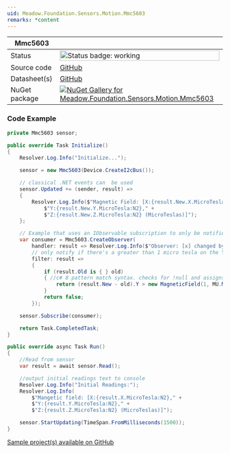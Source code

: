 ```yaml
---
uid: Meadow.Foundation.Sensors.Motion.Mmc5603
remarks: *content
---
```


| Mmc5603 | |
|--------|--------|
| Status | <img src="https://img.shields.io/badge/Working-brightgreen" style="width: auto; height: -webkit-fill-available;" alt="Status badge: working" /> |
| Source code | [GitHub](https://github.com/WildernessLabs/Meadow.Foundation/tree/main/Source/Meadow.Foundation.Peripherals/Sensors.Motion.Mmc5603) |
| Datasheet(s) | [GitHub](https://github.com/WildernessLabs/Meadow.Foundation/tree/main/Source/Meadow.Foundation.Peripherals/Sensors.Motion.Mmc5603/Datasheet) |
| NuGet package | <a href="https://www.nuget.org/packages/Meadow.Foundation.Sensors.Motion.Mmc5603/" target="_blank"><img src="https://img.shields.io/nuget/v/Meadow.Foundation.Sensors.Motion.Mmc5603.svg?label=Meadow.Foundation.Sensors.Motion.Mmc5603" alt="NuGet Gallery for Meadow.Foundation.Sensors.Motion.Mmc5603" /></a> |
### Code Example

```csharp
private Mmc5603 sensor;

public override Task Initialize()
{
    Resolver.Log.Info("Initialize...");

    sensor = new Mmc5603(Device.CreateI2cBus());

    // classical .NET events can  be used
    sensor.Updated += (sender, result) =>
    {
        Resolver.Log.Info($"Magnetic Field: [X:{result.New.X.MicroTesla:N2}," +
            $"Y:{result.New.Y.MicroTesla:N2}," +
            $"Z:{result.New.Z.MicroTesla:N2} (MicroTeslas)]");
    };

    // Example that uses an IObservable subscription to only be notified when the filter is satisfied
    var consumer = Mmc5603.CreateObserver(
        handler: result => Resolver.Log.Info($"Observer: [x] changed by threshold; new [x]: X:{result.New.X.MicroTesla:N2}, old: X:{result.Old?.X.MicroTesla:N2}"),
        // only notify if there's a greater than 1 micro tesla on the Y axis
        filter: result =>
        {
            if (result.Old is { } old)
            { //c# 8 pattern match syntax. checks for !null and assigns var
                return (result.New - old).Y > new MagneticField(1, MU.MicroTesla);
            }
            return false;
        });

    sensor.Subscribe(consumer);

    return Task.CompletedTask;
}

public override async Task Run()
{
    //Read from sensor
    var result = await sensor.Read();

    //output initial readings text to console
    Resolver.Log.Info("Initial Readings:");
    Resolver.Log.Info(
        $"Mangetic field: [X:{result.X.MicroTesla:N2}," +
        $"Y:{result.Y.MicroTesla:N2}," +
        $"Z:{result.Z.MicroTesla:N2} (MicroTeslas)]");

    sensor.StartUpdating(TimeSpan.FromMilliseconds(1500));
}

```

[Sample project(s) available on GitHub](https://github.com/WildernessLabs/Meadow.Foundation/tree/main/Source/Meadow.Foundation.Peripherals/Sensors.Motion.Mmc5603/Samples/Mmc5603_Sample)

